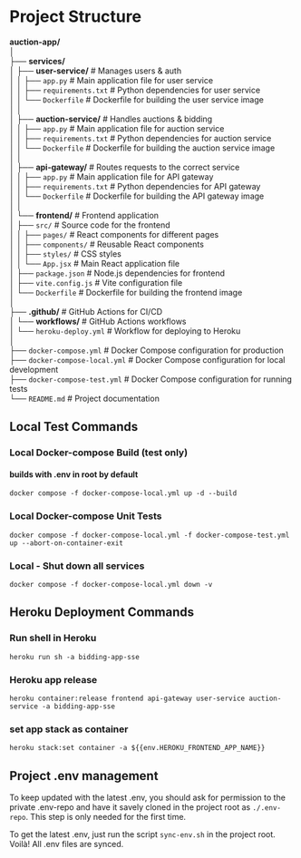 # Project Structure

**auction-app/**  
│  
├── **services/**  
│ ├── **user-service/**        # Manages users & auth  
│ │ ├── `app.py`            # Main application file for user service  
│ │ ├── `requirements.txt`   # Python dependencies for user service  
│ │ └── `Dockerfile`         # Dockerfile for building the user service image  
│ │  
│ ├── **auction-service/**     # Handles auctions & bidding  
│ │ ├── `app.py`            # Main application file for auction service  
│ │ ├── `requirements.txt`   # Python dependencies for auction service  
│ │ └── `Dockerfile`         # Dockerfile for building the auction service image  
│ │  
│ ├── **api-gateway/**         # Routes requests to the correct service  
│ │ ├── `app.py`            # Main application file for API gateway  
│ │ ├── `requirements.txt`   # Python dependencies for API gateway  
│ │ └── `Dockerfile`         # Dockerfile for building the API gateway image  
│ │  
│ └── **frontend/**            # Frontend application  
│ ├── `src/`              # Source code for the frontend  
│ │ ├── `pages/`        # React components for different pages  
│ │ ├── `components/`    # Reusable React components  
│ │ ├── `styles/`        # CSS styles  
│ │ └── `App.jsx`        # Main React application file  
│ ├── `package.json`       # Node.js dependencies for frontend  
│ ├── `vite.config.js`     # Vite configuration file  
│ └── `Dockerfile`         # Dockerfile for building the frontend image  
│  
├── **.github/**                 # GitHub Actions for CI/CD  
│ └── **workflows/**           # GitHub Actions workflows  
│ └── `heroku-deploy.yml` # Workflow for deploying to Heroku  
│  
├── `docker-compose.yml`         # Docker Compose configuration for production  
├── `docker-compose-local.yml`   # Docker Compose configuration for local development  
├── `docker-compose-test.yml`    # Docker Compose configuration for running tests  
└── `README.md`                  # Project documentation

## Local Test Commands

### Local Docker-compose Build (test only)

#### builds with .env in root by default

`docker compose -f docker-compose-local.yml up -d --build`

### Local Docker-compose Unit Tests

`docker compose -f docker-compose-local.yml -f docker-compose-test.yml up --abort-on-container-exit`

### Local - Shut down all services

`docker compose -f docker-compose-local.yml down -v`

## Heroku Deployment Commands

### Run shell in Heroku

`heroku run sh -a bidding-app-sse`

### Heroku app release

`heroku container:release frontend api-gateway user-service auction-service -a bidding-app-sse`

### set app stack as container
`heroku stack:set container -a ${{env.HEROKU_FRONTEND_APP_NAME}}`

## Project .env management

To keep updated with the latest .env, you should ask for permission to the private .env-repo and have it savely cloned
in the project root as `./.env-repo`. This step is only needed for the first time.

To get the latest .env, just run the script `sync-env.sh` in the project root. Voilà! All .env files are synced.